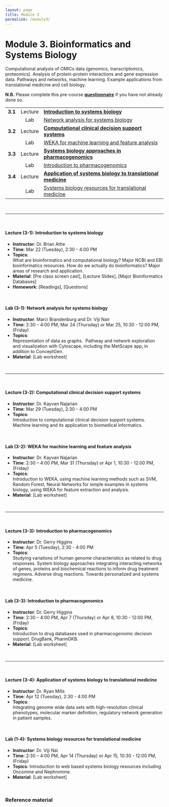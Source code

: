 ```yaml
---
layout: page
title: Module 3
permalink: /module3/
---
```



# Module 3. Bioinformatics and Systems Biology

Computational analysis of OMICs data (genomics, transcriptomics, proteomics).  Analysis of protein-protein interactions and gene expression data. Pathways and networks, machine learning. Example applications from translational medicine and cell biology.

  
**N.B.** Please complete this pre-course [**questionnaire**](http://tinyurl.com/bioboot-questions) if you have not already done so. 


|         |         |                    | 
| :-----: |:------:| :----------------------- | 
| **3.1** | Lecture | [**Introduction to systems biology**](#3.1) | 
|         | Lab     | [Network analysis for systems biology](#3.1) | 
| **3.2** | Lecture | [**Computational clinical decision support systems**](#3.2)  | 
|         | Lab     | [WEKA for machine learning and feature analysis](#3.2)  | 
| **3.3** | Lecture | [**Systems biology approaches in pharmacogenomics**](#3.3) | 
|         | Lab     | [Introduction to pharmacogenomics](#3.3)       | 
| **3.4** | Lecture | [**Application of systems biology to translational medicine**](#3.4) | 
|         | Lab     | [Systems biology resources for translational medicine](#3.4)  | 

<br>

---
<a name="3.1"></a>
<br>

#### Lecture (3-1):	**Introduction to systems biology**  
- **Instructor**: 	Dr. Brian Athe  
- **Time**: 		Mar 22 (Tuesday), 2:30 - 4:00 PM  
- **Topics**:  
What are bioinformatics and computational biology?  Major NCBI and EBI bioinformatics resources.  How do we actually do bioinformatics?  Major areas of research and application.  
- **Material**: [Pre class screen cast], [Lecture Slides], [Major Bioinformatics Databases]
- **Homework**: [Readings], [Questions]  

<br>

#### Lab (3-1): 	**Network analysis for systems biology**  
- **Instructor**: 	Marci Brandenburg and Dr. Viji Nair  
- **Time**: 		2:30 – 4:00 PM, Mar 24 (Thursday) or Mar 25, 10:30 - 12:00 PM, (Friday)  
- **Topics**:  
Representation of data as graphs.  Pathway and network exploration and visualization with Cytoscape, including the MetScape app, in addition to ConceptGen.  
- **Material**: [Lab worksheet]

<br>

---
<a name="3.2"></a>
<br>

#### Lecture (3-2): **Computational clinical decision support systems** 
- **Instructor**: 	Dr. Kayvan Najarian  
- **Time**: 		Mar 29 (Tuesday), 2:30 - 4:00 PM  
- **Topics**:  
Introduction to computational clinical decision support systems. Machine learning and its application to biomedical informatics.

<br>

#### Lab (3-2): 	**WEKA for machine learning and feature analysis**  
- **Instructor**: 	Dr. Kayvan Najarian  
- **Time**: 		2:30 – 4:00 PM, Mar 31 (Thursday) or Apr 1, 10:30 - 12:00 PM, (Friday)  
- **Topics**:  
Introduction to WEKA, using machine learning methods such as SVM, Random Forest, Neural Networks for simple examples in systems biology, using WEKA for feature extraction and analysis.  
- **Material**: [Lab worksheet]

<br>

---
<a name="3.3"></a>
<br>

#### Lecture (3-3): **Introduction to pharmacogenomics**  
- **Instructor**: 	Dr. Gerry Higgins  
- **Time**: 		Apr 5 (Tuesday), 2:30 - 4:00 PM  
- **Topics**:  
Studying variations of human genome characteristics as related to drug responses. System biology approaches integrating interacting networks of genes, proteins and biochemical reactions to inform drug treatment regimens.  Adverse drug reactions.  Towards personalized and systems medicine. 

<br>

#### Lab (3-3): 	**Introduction to pharmacogenomics**  
- **Instructor**: 	Dr. Gerry Higgins  
- **Time**: 2:30 – 4:00 PM, Apr 7 (Thursday) or Apr 8, 10:30 - 12:00 PM, (Friday)  
- **Topics**:  
Introduction to drug databases used in pharmacogenomic decision support.  DrugBank, PharmGKB.
- **Material**: [Lab worksheet]

<br>

---
<a name="3.4"></a>
<br>

#### Lecture (3-4): **Application of systems biology to translational medicine**  
- **Instructor**: 	Dr. Ryan Mills  
- **Time**: 		Apr 12 (Tuesday), 2:30 - 4:00 PM  
- **Topics**:  
Integrating genome wide data sets with high-resolution clinical phenotypes, molecular marker definition, regulatory network generation in patient samples.  

<br>

#### Lab (1-4): 	**Systems biology resources for translational medicine** 
- **Instructor**: 	Dr. Viji Nai
- **Time**: 		2:30 – 4:00 PM, Apr 14 (Thursday) or  Apr 15, 10:30 - 12:00 PM, (Friday)
- **Topics**:
Introduction to web based systems biology resources including Oncomine and Nephromine.
- **Material**: [Lab worksheet]


<br>

### Reference material
<!--- files dont exist yet...
[Slides-2.1]()
[Slides-2.2]()
-->

